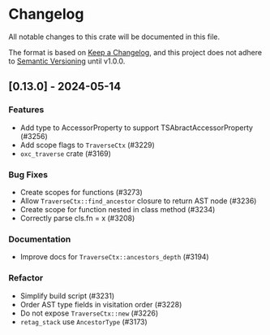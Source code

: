 # Changelog

All notable changes to this crate will be documented in this file.

The format is based on [Keep a Changelog](https://keepachangelog.com/en/1.0.0/),
and this project does not adhere to [Semantic Versioning](https://semver.org/spec/v2.0.0.html) until v1.0.0.

## [0.13.0] - 2024-05-14

### Features

- Add type to AccessorProperty to support TSAbractAccessorProperty (#3256)
- Add scope flags to `TraverseCtx` (#3229)
- `oxc_traverse` crate (#3169)

### Bug Fixes

- Create scopes for functions (#3273)
- Allow `TraverseCtx::find_ancestor` closure to return AST node (#3236)
- Create scope for function nested in class method (#3234)
- Correctly parse cls.fn<C> = x (#3208)

### Documentation

- Improve docs for `TraverseCtx::ancestors_depth` (#3194)

### Refactor

- Simplify build script (#3231)
- Order AST type fields in visitation order (#3228)
- Do not expose `TraverseCtx::new` (#3226)
- `retag_stack` use `AncestorType` (#3173)

